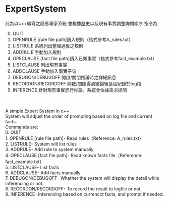 # ExpertSystem

此為以c++編寫之簡易專家系統
會根據歷史以及現有事實調整詢問順序
指令為

0.  QUIT
1.  OPENRULE [rule file path]讀入規則（格式參考A_rules.txt）
2.  LISTRULE 系統列出整理過後之規則
3.  ADDRULE 手動加入規則 
4.  OPECLAUSE [fact file path]讀入已知事實（格式參考fact_example.txt）
5.  LISTCLAUSE 列出現有事實
6.  ADDCLAUSE 手動加入事實子句
7.  DEBUGON/DEBUGOFF 開啟/關閉推論時之詳細訊息
8.  RECORDON/RECORDOFF 開啟/關閉得到結論後是否紀錄於log檔
9.  INFERENCE 針對現有事實進行推論，系統會依據需求提問
<br>
<br>
A simple Expert System in c++<br>
System will adjust the order of prompting based on log file and current facts.<br>
Commands are:<br>
0.  QUIT<br>
1.  OPENRULE [rule file path]- Read rules（Reference: A_rules.txt）<br>
2.  LISTRULE- System will list rules<br>
3.  ADDRULE- Add rule to system manually<br>
4.  OPECLAUSE [fact file path]- Read known facts file（Reference: fact_example.txt）<br>
5.  LISTCLAUSE- List facts<br>
6.  ADDCLAUSE- Add facts manually<br>
7.  DEBUGON/DEBUGOFF- Whether the system will display the detail while inferencing or not. <br>
8.  RECORDON/RECORDOFF- To record the result to logfile or not.<br>
9.  INFERENCE- Inferencing based on currencct facts, and prompt if needed.<br>
